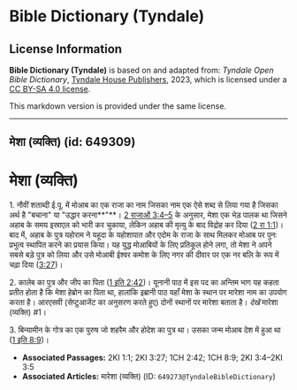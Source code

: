 # Bible Dictionary (Tyndale)

## License Information

**Bible Dictionary (Tyndale)** is based on and adapted from: _Tyndale Open Bible Dictionary_, [Tyndale House Publishers](https://tyndaleopenresources.com/), 2023, which is licensed under a [CC BY-SA 4.0 license](https://creativecommons.org/licenses/by-sa/4.0/legalcode.en).

This markdown version is provided under the same license.



--------------------------------

## मेशा (व्यक्ति) (id: 649309)

मेशा (व्यक्ति)
==============

1\. नौवीं शताब्दी ई.पू. में मोआब का एक राजा का नाम जिसका नाम एक ऐसे शब्द से लिया गया है जिसका अर्थ है "बचाना" या "उद्धार करना**"**। [2 राजाओं 3:4–5](https://ref.ly/2Kgs3:4-2Kgs3:5) के अनुसार, मेशा एक भेड़ पालक था जिसने अहाब के समय इस्राएल को भारी कर चुकाया, लेकिन अहाब की मृत्यु के बाद विद्रोह कर दिया ([2 रा 1:1](https://ref.ly/2Kgs1:1))। बाद में, अहाब के पुत्र यहोराम ने यहूदा के यहोशापात और एदोम के राजा के साथ मिलकर मोआब पर पुनः प्रभुत्व स्थापित करने का प्रयास किया। यह युद्ध मोआबियों के लिए प्रतिकूल होने लगा, तो मेशा ने अपने सबसे बड़े पुत्र को लिया और उसे मोआबी ईश्वर कमोश के लिए नगर की दीवार पर एक नर बलि के रूप में चढ़ा दिया ([3:27](https://ref.ly/2Kgs3:27))।

2\. कालेब का पुत्र और जीप का पिता ([1 इति 2:42](https://ref.ly/1Chr2:42))। यूनानी पाठ में इस पद का अन्तिम भाग यह कहता प्रतीत होता है कि मेशा हेब्रोन का पिता था, हालांकि इब्रानी पाठ यहाँ मेशा के स्थान पर मारेशा नाम का उपयोग करता है। आरएसवी (सेप्टुआजेंट का अनुसरण करते हुए) दोनों स्थानों पर मारेशा बताता है। *देखें* मारेशा (व्यक्ति) \#1।

3\. बिन्यामीन के गोत्र का एक पुरुष जो शहरैम और होदेश का पुत्र था। उसका जन्म मोआब देश में हुआ था ([1 इति 8:9](https://ref.ly/1Chr8:9))।

* **Associated Passages:** 2KI 1:1; 2KI 3:27; 1CH 2:42; 1CH 8:9; 2KI 3:4–2KI 3:5
* **Associated Articles:** मारेशा (व्यक्ति) (ID: `649273@TyndaleBibleDictionary`)

